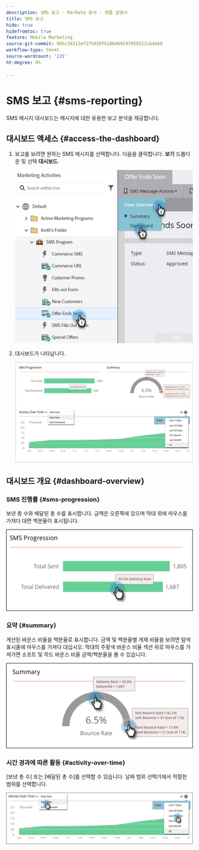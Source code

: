 ```yaml
---
description: SMS 보고 - Marketo 문서 - 제품 설명서
title: SMS 보고
hide: true
hidefromtoc: true
feature: Mobile Marketing
source-git-commit: 96bc28212ef275920fb106d69293958522cb4eb0
workflow-type: tm+mt
source-wordcount: '135'
ht-degree: 0%

---
```


# SMS 보고 {#sms-reporting}

SMS 메시지 대시보드는 메시지에 대한 유용한 보고 분석을 제공합니다.

## 대시보드 액세스 {#access-the-dashboard}

1. 보고를 보려면 원하는 SMS 메시지를 선택합니다. 다음을 클릭합니다. **보기** 드롭다운 및 선택 **대시보드**.

   ![](assets/sms-reporting-1.png)

1. 대시보드가 나타납니다.

   ![](assets/sms-reporting-2.png)

## 대시보드 개요 {#dashboard-overview}

### SMS 진행률 {#sms-progression}

보낸 총 수와 배달된 총 수를 표시합니다. 금액은 오른쪽에 있으며 막대 위에 마우스를 가져다 대면 백분율이 표시됩니다.

![](assets/sms-reporting-3.png)

### 요약 {#summary}

계산된 바운스 비율을 백분율로 표시합니다. 금액 및 백분율별 게재 비율을 보려면 탐색 표시줄에 마우스를 가져다 대십시오. 막대의 주황색 바운스 비율 섹션 위로 마우스를 가져가면 소프트 및 하드 바운스 비율 금액/백분율을 볼 수 있습니다.

![](assets/sms-reporting-4.png)

### 시간 경과에 따른 활동 {#activity-over-time}

[보낸 총 수] 또는 [배달된 총 수]를 선택할 수 있습니다. 날짜 범위 선택기에서 적절한 범위를 선택합니다.

![](assets/sms-reporting-5.png)
